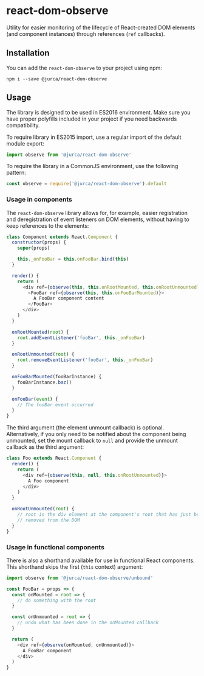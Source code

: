 # react-dom-observe

Utility for easier monitoring of the lifecycle of React-created DOM elements
(and component instances) through references (`ref` callbacks).

## Installation

You can add the `react-dom-observe` to your project using npm:

```
npm i --save @jurca/react-dom-observe
```

## Usage

The library is designed to be used in ES2016 environment. Make sure you have
proper polyfills included in your project if you need backwards compatibility.

To require library in ES2015 import, use a regular import of the default module
export:

```javascript
import observe from '@jurca/react-dom-observe'
```

To require the library in a CommonJS environment, use the following pattern:

```javascript
const observe = require('@jurca/react-dom-observe').default
```

### Usage in components

The `react-dom-observe` library allows for, for example, easier registration
and deregistration of event listeners on DOM elements, without having to keep
references to the elements:

```javascript
class Component extends React.Component {
  constructor(props) {
    super(props)

    this._onFooBar = this.onFooBar.bind(this)
  }

  render() {
    return (
      <div ref={observe(this, this.onRootMounted, this.onRootUnmounted)}>
        <FooBar ref={observe(this, this.onFooBarMounted)}>
          A FooBar component content
        </FooBar>
      </div>
    )
  }

  onRootMounted(root) {
    root.addEventListener('fooBar', this._onFooBar)
  }

  onRootUnmounted(root) {
    root.removeEventListener('fooBar', this._onFooBar)
  }

  onFooBarMounted(fooBarInstance) {
    fooBarInstance.baz()
  }

  onFooBar(event) {
    // The fooBar event occurred
  }
}
```

The third argument (the element unmount callback) is optional. Alternatively,
if you only need to be notified about the component being unmounted, set the
mount callback to `null` and provide the unmount callback as the third
argument:

```javascript
class Foo extends React.Component {
  render() {
    return (
      <div ref={observe(this, null, this.onRootUnmounted)}>
        A Foo component
      </div>
    )
  }

  onRootUnmounted(root) {
    // root is the div element at the component's root that has just been
    // removed from the DOM
  }
}
```

### Usage in functional components

There is also a shorthand available for use in functional React components.
This shorthand skips the first (`this` context) argument:

```javascript
import observe from '@jurca/react-dom-observe/unbound'

const FooBar = props => {
  const onMounted = root => {
    // do something with the root
  }

  const onUnmounted = root => {
    // undo what has been done in the onMounted callback
  }

  return (
    <div ref={observe(onMounted, onUnmounted)}>
      A FooBar component
    </div>
  )
}
```
